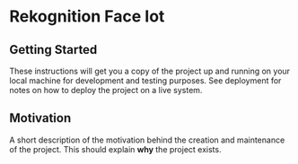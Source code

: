 # Rekognition Face Iot

## Getting Started

These instructions will get you a copy of the project up and running on your local machine for development and testing purposes. See deployment for notes on how to deploy the project on a live system.

## Motivation

A short description of the motivation behind the creation and maintenance of the project. This should explain **why** the project exists.
